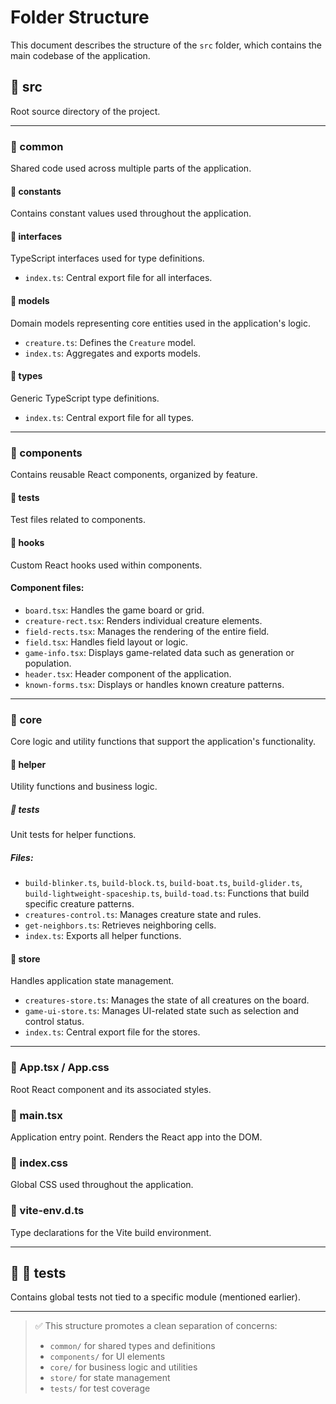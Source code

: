 # Folder Structure

This document describes the structure of the `src` folder, which contains the main codebase of the application.

## 📁 src

Root source directory of the project.

---

### 📁 common

Shared code used across multiple parts of the application.

#### 📁 constants

Contains constant values used throughout the application.

#### 📁 interfaces

TypeScript interfaces used for type definitions.

- `index.ts`: Central export file for all interfaces.

#### 📁 models

Domain models representing core entities used in the application's logic.

- `creature.ts`: Defines the `Creature` model.
- `index.ts`: Aggregates and exports models.

#### 📁 types

Generic TypeScript type definitions.

- `index.ts`: Central export file for all types.

---

### 📁 components

Contains reusable React components, organized by feature.

#### 📁 **tests**

Test files related to components.

#### 📁 hooks

Custom React hooks used within components.

#### Component files:

- `board.tsx`: Handles the game board or grid.
- `creature-rect.tsx`: Renders individual creature elements.
- `field-rects.tsx`: Manages the rendering of the entire field.
- `field.tsx`: Handles field layout or logic.
- `game-info.tsx`: Displays game-related data such as generation or population.
- `header.tsx`: Header component of the application.
- `known-forms.tsx`: Displays or handles known creature patterns.

---

### 📁 core

Core logic and utility functions that support the application's functionality.

#### 📁 helper

Utility functions and business logic.

##### 📁 **tests**

Unit tests for helper functions.

##### Files:

- `build-blinker.ts`, `build-block.ts`, `build-boat.ts`, `build-glider.ts`, `build-lightweight-spaceship.ts`, `build-toad.ts`: Functions that build specific creature patterns.
- `creatures-control.ts`: Manages creature state and rules.
- `get-neighbors.ts`: Retrieves neighboring cells.
- `index.ts`: Exports all helper functions.

#### 📁 store

Handles application state management.

- `creatures-store.ts`: Manages the state of all creatures on the board.
- `game-ui-store.ts`: Manages UI-related state such as selection and control status.
- `index.ts`: Central export file for the stores.

---

### 📄 App.tsx / App.css

Root React component and its associated styles.

### 📄 main.tsx

Application entry point. Renders the React app into the DOM.

### 📄 index.css

Global CSS used throughout the application.

### 📄 vite-env.d.ts

Type declarations for the Vite build environment.

---

## 🧪 📁 tests

Contains global tests not tied to a specific module (mentioned earlier).

---

> ✅ This structure promotes a clean separation of concerns:
>
> - `common/` for shared types and definitions
> - `components/` for UI elements
> - `core/` for business logic and utilities
> - `store/` for state management
> - `tests/` for test coverage
